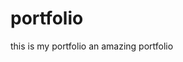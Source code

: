 # portfolio
this is my portfolio an amazing portfolio

<!-- git config --global user.name “[firstname lastname]” -->
<!-- git config --global user.email “[valid-email]” -->


<!-- cd command is used for changing the directory
if we want to get out of a directory we can simply write cd ..
otherwise if we want to go in some directory we wite cd and the directory we want to go in like 
cd portfolio  -->


<!-- ls -- this will show the list of files  -->
<!-- ls -a it shows the hidden files in the github repos -->


<!-- git clone url it is used to get a file from the github repo or for cloning of a repo in github
there are two platforms remote(github) and local(own laptop) -->


<!-- git status -- show the status of files  -->


<!-- untracked-- new files that git does not track yet or the files that we create -->
<!-- modified -- changed or if we made any changes in the file -->
<!-- staged-- file is ready to be commited -->
<!-- unmodified -- unchanged -->

<!-- when we perform add the our files are staged means they are ready to be staged -->


<!-- ADD & COMMIT 
git add <filename> -- adds new or changed files in your working directory to the git staging area
git add . -- this will add all the files at once
git commit -m -- it is the record of the change
-->
